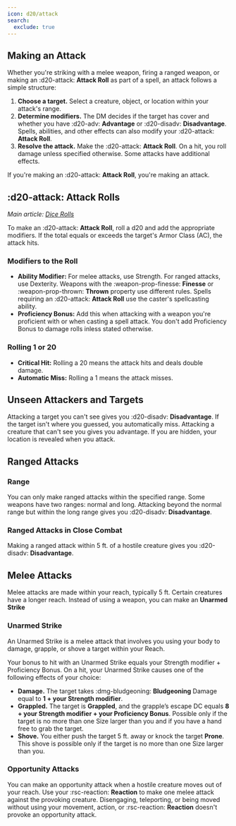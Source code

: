 ```yaml
---
icon: d20/attack
search:
  exclude: true
---
```


## Making an Attack

Whether you're striking with a melee weapon, firing a ranged weapon, or making an :d20-attack: **Attack Roll** as part of a spell, an attack follows a simple structure:

1. **Choose a target.** Select a creature, object, or location within your attack's range.
2. **Determine modifiers.** The DM decides if the target has cover and whether you have :d20-adv: **Advantage** or :d20-disadv: **Disadvantage**. Spells, abilities, and other effects can also modify your :d20-attack: **Attack Roll**.
3. **Resolve the attack.** Make the :d20-attack: **Attack Roll**. On a hit, you roll damage unless specified otherwise. Some attacks have additional effects.

If you're making an :d20-attack: **Attack Roll**, you're making an attack.

## :d20-attack: **Attack Roll**s
*Main article: [Dice Rolls](../dice-rolls.md#attack-rolls)*

To make an :d20-attack: **Attack Roll**, roll a d20 and add the appropriate modifiers. If the total equals or exceeds the target's Armor Class (AC), the attack hits. 

### Modifiers to the Roll

- **Ability Modifier:** For melee attacks, use Strength. For ranged attacks, use Dexterity. Weapons with the :weapon-prop-finesse: **Finesse** or :weapon-prop-thrown: **Thrown** property use different rules. Spells requiring an :d20-attack: **Attack Roll** use the caster's spellcasting ability.
- **Proficiency Bonus:** Add this when attacking with a weapon you're proficient with or when casting a spell attack. You don't add Proficiency Bonus to damage rolls inless stated otherwise.

### Rolling 1 or 20

- **Critical Hit:** Rolling a 20 means the attack hits and deals double damage.
- **Automatic Miss:** Rolling a 1 means the attack misses.

## Unseen Attackers and Targets

Attacking a target you can't see gives you :d20-disadv: **Disadvantage**. If the target isn't where you guessed, you automatically miss. Attacking a creature that can't see you gives you advantage. If you are hidden, your location is revealed when you attack.

## Ranged Attacks

### Range

You can only make ranged attacks within the specified range. Some weapons have two ranges: normal and long. Attacking beyond the normal range but within the long range gives you :d20-disadv: **Disadvantage**.

### Ranged Attacks in Close Combat

Making a ranged attack within 5 ft. of a hostile creature gives you :d20-disadv: **Disadvantage**.

## Melee Attacks

Melee attacks are made within your reach, typically 5 ft. Certain creatures have a longer reach. Instead of using a weapon, you can make an **Unarmed Strike**

### Unarmed Strike

An Unarmed Strike is a melee attack that involves you using your body to damage, grapple, or shove a target within your Reach. 

Your bonus to hit with an Unarmed Strike equals your Strength modifier + Proficiency Bonus. On a hit, your Unarmed Strike causes one of the following effects of your choice: 

- **Damage.** The target takes :dmg-bludgeoning: **Bludgeoning** Damage equal to **1 + your Strength modifier**.
- **Grappled.**  The target is **Grappled**, and the grapple’s escape DC equals **8 + your Strength modifier + your Proficiency Bonus**. Possible only if the target is no more than one Size larger than you and if you have a hand free to grab the target.
- **Shove.** You either push the target 5 ft. away or knock the target **Prone**. This shove is possible only if the target is no more than one Size larger than you.

### Opportunity Attacks

You can make an opportunity attack when a hostile creature moves out of your reach. Use your :rsc-reaction: **Reaction** to make one melee attack against the provoking creature. Disengaging, teleporting, or being moved without using your movement, action, or :rsc-reaction: **Reaction** doesn't provoke an opportunity attack.